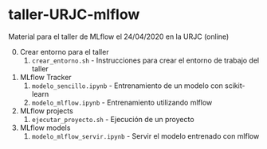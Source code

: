 # taller-URJC-mlflow
Material para el taller de MLflow el 24/04/2020 en la URJC (online)

0. Crear entorno para el taller
    1. `crear_entorno.sh` - Instrucciones para crear el entorno de trabajo del taller
1. MLflow Tracker
    1. `modelo_sencillo.ipynb` - Entrenamiento de un modelo con scikit-learn
    2. `modelo_mlflow.ipynb` - Entrenamiento utilizando mlflow
2. MLflow projects
    1. `ejecutar_proyecto.sh` - Ejecución de un proyecto
3. MLflow models
    1. `modelo_mlflow_servir.ipynb` - Servir el modelo entrenado con mlflow
